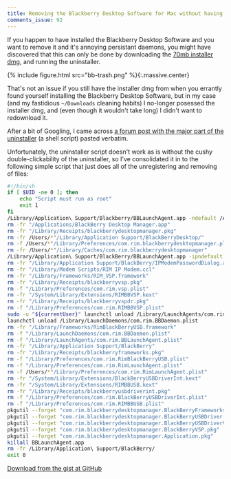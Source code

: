 ```yaml
---
title: Removing the Blackberry Desktop Software for Mac without having to re-download a 70mb installer from Blackberry
comments_issue: 92
---
```

If you happen to have installed the Blackberry Desktop Software and you want to remove it and it's annoying persistant daemons, you might have discovered that this can only be done by downloading the [70mb installer dmg](http://us.blackberry.com/software/desktop/desktop-mac.html), and running the uninstaller.

<!-- more -->

{% include figure.html src="bb-trash.png" %}{:.massive.center}

That's not an issue if you still have the installer dmg from when you errantly found yourself installing the Blackberry Desktop Software, but in my case (and my fastidious `~/Downloads` cleaning habits) I no-longer posessed the installer dmg, and (even though it wouldn't take long) I didn't want to redownload it.

After a bit of Googling, I came across [a forum post with the major part of the uninstaller](http://supportforums.blackberry.com/t5/Desktop-Software-for-Mac/How-do-you-Remove-Desktop-Manager/m-p/564538) (a shell script) pasted verbatim.

Unfortunately, the uninstaller script doesn't work as is without the cushy double-clickability of the uninstaller, so I've consolidated it in to the following simple script that just does all of the unregistering and removing of files:

```bash
#!/bin/sh
if [ $UID -ne 0 ]; then
    echo "Script must run as root"
    exit 1
fi
/Library/Application\ Support/Blackberry/BBLaunchAgent.app -ndefault /Applications/BlackBerry\ Desktop\ Manager.app >> /dev/null
rm -fr "/Applications/BlackBerry Desktop Manager.app"
rm -fr "/Library/Receipts/blackberrydesktopmanager.pkg"
rm -fr /Users/*"/Library/Application Support/BlackBerryDesktop/"
rm -f /Users/*"/Library/Preferences/com.rim.blackberrydesktopmanager.plist"
rm -fr /Users/*"/Library/Caches/com.rim.blackberrydesktopmanager"
/Library/Application\ Support/BlackBerry/BBLaunchAgent.app -ipndefault /Library/Application\ Support/BlackBerry/IPModemPasswordDialog.app >> /dev/null
rm -fr "/Library/Application Support/BlackBerry/IPModemPasswordDialog.app"
rm -fr "/Library/Modem Scripts/RIM IP Modem.ccl"
rm -fr "/Library/Frameworks/RIM_VSP.framework"
rm -fr "/Library/Receipts/blackberryvsp.pkg"
rm -f "/Library/Preferences/com.rim.vsp.plist"
rm -fr "/System/Library/Extensions/RIMBBVSP.kext"
rm -fr "/Library/Receipts/blackberryvspdr.pkg"
rm -f "/Library/Preferences/com.rim.RIMBBVSP.plist"
sudo -u "${currentUser}" launchctl unload /Library/LaunchAgents/com.rim.BBLaunchAgent.plist
launchctl unload /Library/LaunchDaemons/com.rim.BBDaemon.plist
rm -fr "/Library/Frameworks/RimBlackBerryUSB.framework"
rm -f "/Library/LaunchDaemons/com.rim.BBDaemon.plist"
rm -f "/Library/LaunchAgents/com.rim.BBLaunchAgent.plist"
rm -fr "/Library/Application Support/BlackBerry"
rm -fr "/Library/Receipts/blackberryframeworks.pkg"
rm -f "/Library/Preferences/com.rim.RimBlackBerryUSB.plist"
rm -f "/Library/Preferences/com.rim.RimLaunchAgent.plist"
rm -f /Users/*"/Library/Preferences/com.rim.RimLaunchAgent.plist"
rm -fr "/System/Library/Extensions/BlackBerryUSBDriverInt.kext"
rm -fr "/System/Library/Extensions/RIMBBUSB.kext"
rm -fr "/Library/Receipts/blackberryusbdriverint.pkg"
rm -f "/Library/Preferences/com.rim.BlackBerryUSBDriverInt.plist"
rm -f "/Library/Preferences/com.rim.RIMBBUSB.plist"
pkgutil --forget "com.rim.blackberrydesktopmanager.BlackBerryFrameworks.pkg"
pkgutil --forget "com.rim.blackberrydesktopmanager.BlackBerryUSBDriver.pkg"
pkgutil --forget "com.rim.blackberrydesktopmanager.BlackBerryUSBDriverVSP.pkg"
pkgutil --forget "com.rim.blackberrydesktopmanager.BlackBerryVSP.pkg"
pkgutil --forget "com.rim.blackberrydesktopmanager.Application.pkg"
killall BBLaunchAgent.app
rm -fr /Library/Application\ Support/BlackBerry/
exit 0
```

[Download from the gist at GitHub](https://gist.github.com/omgmog/5672581)
